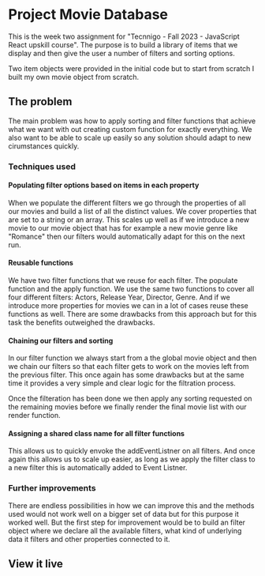 # Project Movie Database

This is the week two assignment for "Tecnnigo - Fall 2023 - JavaScript React upskill course". The purpose is to build a library of items that we display and then give the user a number of filters and sorting options.

Two item objects were provided in the initial code but to start from scratch I built my own movie object from scratch.

## The problem

The main problem was how to apply sorting and filter functions that achieve what we want with out creating custom function for exactly everything. We also want to be able to scale up easily so any solution should adapt to new cirumstances quickly.

### Techniques used
#### Populating filter options based on items in each property
When we populate the different filters we go through the properties of all our movies and build a list of all the distinct values. We cover properties that are set to a string or an array. This scales up well as if we introduce a new movie to our movie object that has for example a new movie genre like "Romance" then our filters would automatically adapt for this on the next run.

#### Reusable functions
We have two filter functions that we reuse for each filter. The populate function and the apply function. We use the same two functions to cover all four different filters: Actors, Release Year, Director, Genre. And if we introduce more properties for movies we can in a lot of cases reuse these functions as well. There are some drawbacks from this approach but for this task the benefits outweighed the drawbacks.

#### Chaining our filters and sorting
In our filter function we always start from a the global movie object and then we chain our filters so that each filter gets to work on the movies left from the previous filter. This once again has some drawbacks but at the same time it provides a very simple and clear logic for the filtration process.

Once the filteration has been done we then apply any sorting requested on the remaining movies before we finally render the final movie list with our render function.

#### Assigning a shared class name for all filter functions
This allows us to quickly envoke the addEventListner on all filters. And once again this allows us to scale up easier, as long as we apply the filter class to a new filter this is automatically added to Event Listner.

### Further improvements
There are endless possibilities in how we can improve this and the methods used would not work well on a bigger set of data but for this purpose it worked well. But the first step for improvement would be to build an filter object where we declare all the available filters, what kind of underlying data it filters and other properties connected to it.

## View it live
